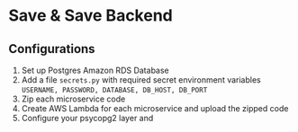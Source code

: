 # Save & Save Backend

## Configurations
1. Set up Postgres Amazon RDS Database
2. Add a file `secrets.py` with required secret environment variables `USERNAME, PASSWORD, DATABASE, DB_HOST, DB_PORT`
3. Zip each microservice code
4. Create AWS Lambda for each microservice and upload the zipped code
5. Configure your psycopg2 layer and 